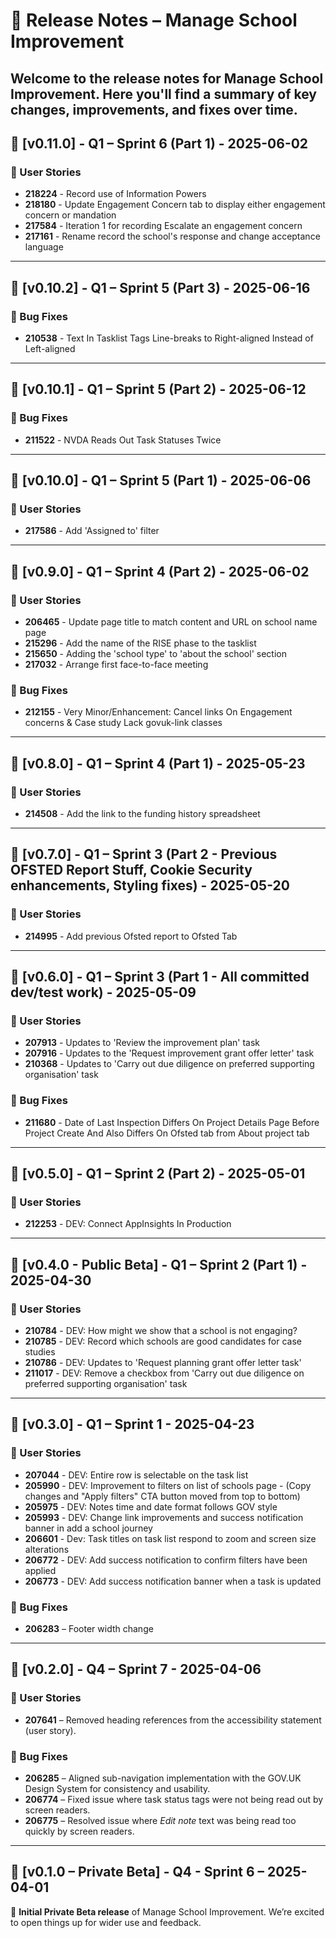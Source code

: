 # 🚀 Release Notes – Manage School Improvement

Welcome to the release notes for **Manage School Improvement**. Here you'll find a summary of key changes, improvements, and fixes over time.
---

## 📅 [v0.11.0] - Q1 – Sprint 6 (Part 1) - 2025-06-02

### 📌 User Stories

- **218224** - Record use of Information Powers
- **218180** - Update Engagement Concern tab to display either engagement concern or mandation
- **217584** - Iteration 1 for recording Escalate an engagement concern
- **217161** - Rename record the school's response and change acceptance language

---

## 📅 [v0.10.2] - Q1 – Sprint 5 (Part 3) - 2025-06-16

### 🐛 Bug Fixes

- **210538** - Text In Tasklist Tags Line-breaks to Right-aligned Instead of Left-aligned

---

## 📅 [v0.10.1] - Q1 – Sprint 5 (Part 2) - 2025-06-12

### 🐛 Bug Fixes

- **211522** - NVDA Reads Out Task Statuses Twice

---

## 📅 [v0.10.0] - Q1 – Sprint 5 (Part 1) - 2025-06-06

### 📌 User Stories

- **217586** - Add 'Assigned to' filter

---

## 📅 [v0.9.0] - Q1 – Sprint 4 (Part 2) - 2025-06-02

### 📌 User Stories

- **206465** - Update page title to match content and URL on school name page
- **215296** - Add the name of the RISE phase to the tasklist
- **215650** - Adding the 'school type' to 'about the school' section
- **217032** - Arrange first face-to-face meeting

### 🐛 Bug Fixes
- **212155** - Very Minor/Enhancement: Cancel links On Engagement concerns & Case study Lack govuk-link classes

---
## 📅 [v0.8.0] - Q1 – Sprint 4 (Part 1) - 2025-05-23

### 📌 User Stories

- **214508** - Add the link to the funding history spreadsheet

---

## 📅 [v0.7.0] - Q1 – Sprint 3 (Part 2 - Previous OFSTED Report Stuff, Cookie Security enhancements, Styling fixes) - 2025-05-20

### 📌 User Stories

- **214995** - Add previous Ofsted report to Ofsted Tab

---

## 📅 [v0.6.0] - Q1 – Sprint 3 (Part 1 - All committed dev/test work) - 2025-05-09

### 📌 User Stories

- **207913** - Updates to 'Review the improvement plan' task
- **207916** - Updates to the 'Request improvement grant offer letter' task
- **210368** - Updates to 'Carry out due diligence on preferred supporting organisation' task

### 🐛 Bug Fixes

- **211680** - Date of Last Inspection Differs On Project Details Page Before Project Create And Also Differs On Ofsted tab from About project tab

---

## 📅 [v0.5.0] - Q1 – Sprint 2 (Part 2) - 2025-05-01

### 📌 User Stories
- **212253** - DEV: Connect AppInsights In Production

---

## 📅 [v0.4.0 - Public Beta] - Q1 – Sprint 2 (Part 1) - 2025-04-30

### 📌 User Stories
- **210784** - DEV: How might we show that a school is not engaging?
- **210785** - DEV: Record which schools are good candidates for case studies
- **210786** - DEV: Updates to 'Request planning grant offer letter task'
- **211017** - DEV: Remove a checkbox from 'Carry out due diligence on preferred supporting organisation' task

---

## 📅 [v0.3.0] - Q1 – Sprint 1 - 2025-04-23

### 📌 User Stories
- **207044** - DEV: Entire row is selectable on the task list
- **205990** - DEV: Improvement to filters on list of schools page - (Copy changes and "Apply filters" CTA button moved from top to bottom)
- **205975** - DEV: Notes time and date format follows GOV style
- **205993** - DEV: Change link improvements and success notification banner in add a school journey
- **206601** - Dev: Task titles on task list respond to zoom and screen size alterations
- **206772** - DEV: Add success notification to confirm filters have been applied
- **206773** - DEV: Add success notification banner when a task is updated 

### 🐛 Bug Fixes
- **206283** – Footer width change

---

## 📅 [v0.2.0] - Q4 – Sprint 7 - 2025-04-06

### 📌 User Stories
- **207641** – Removed heading references from the accessibility statement (user story).

### 🐛 Bug Fixes
- **206285** – Aligned sub-navigation implementation with the GOV.UK Design System for consistency and usability.
- **206774** – Fixed issue where task status tags were not being read out by screen readers.
- **206775** – Resolved issue where *Edit note* text was being read too quickly by screen readers.

---

## 📅 [v0.1.0 – Private Beta] - Q4 - Sprint 6 – 2025-04-01

🎉 **Initial Private Beta release** of Manage School Improvement. We’re excited to open things up for wider use and feedback.